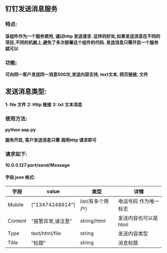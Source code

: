## 钉钉发送消息服务
### 特点:
  __该组件作为一个服务使用, 通过http 发送请求. 这样的好处,如果发送消息在不同的项目,不同的机器上.避免了多次部署这个组件的代码. 发送消息只需开启一个服务就可以__
### 功能: 
__可向同一客户发送同一消息500次,发送内容支持, text文本, 网页链接, 文件__
## 发送消息类型:
__1: file 文件__
__2: Http 链接__
__3: txt 文本消息__

### 使用方法:

__python aap.py__

__服务开启, 客户发送消息只需 调用http 请求即可__

### 请求如下:
 __10.0.0.127:port/send/Message__ 
 #### 字段 json 格式:
 
 字段 | value |  类型| 详情  
-|-|-|-
Mobile | ["13474248914"] | list(有多个用户) | 电话号码 作为唯一标志
Content | "报警异常,请注意" | string/html | 发送内容也可以是html 
Type | text/html/file | string | 发送内容类型
Title | "标题" | string | 消息标题




